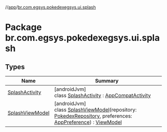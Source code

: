//[app](../../index.md)/[br.com.egsys.pokedexegsys.ui.splash](index.md)

# Package br.com.egsys.pokedexegsys.ui.splash

## Types

| Name | Summary |
|---|---|
| [SplashActivity](-splash-activity/index.md) | [androidJvm]<br>class [SplashActivity](-splash-activity/index.md) : [AppCompatActivity](https://developer.android.com/reference/kotlin/androidx/appcompat/app/AppCompatActivity.html) |
| [SplashViewModel](-splash-view-model/index.md) | [androidJvm]<br>class [SplashViewModel](-splash-view-model/index.md)(repository: [PokedexRepository](../br.com.egsys.pokedexegsys.data.repositories/-pokedex-repository/index.md), preferences: [AppPreference](../br.com.egsys.pokedexegsys.data.datasource/-app-preference/index.md)) : [ViewModel](https://developer.android.com/reference/kotlin/androidx/lifecycle/ViewModel.html) |
